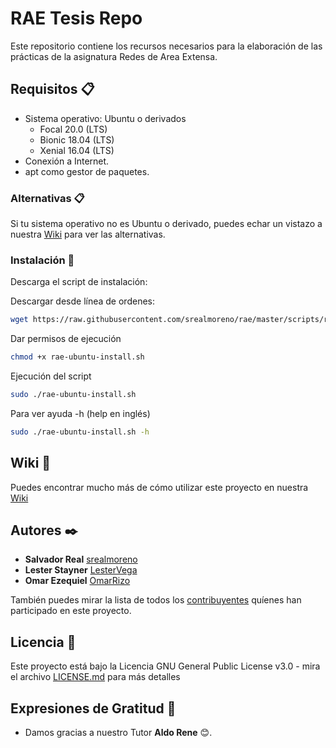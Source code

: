 # RAE Tesis Repo

Este repositorio contiene los recursos necesarios para la elaboración de
las prácticas de la asignatura Redes de Area Extensa.

## Requisitos 📋

- Sistema operativo: Ubuntu o derivados
  - Focal 20.0 (LTS)
  - Bionic 18.04 (LTS)
  - Xenial 16.04 (LTS)
- Conexión a Internet.
- apt como gestor de paquetes.

### Alternativas 📋

Si tu sistema operativo no es Ubuntu o derivado, puedes echar un vistazo a nuestra [Wiki](https://github.com/srealmoreno/rae-tesis/wiki/alternativas-instalacion) para ver las alternativas.

### Instalación 🔧

Descarga el script de instalación:

Descargar desde línea de ordenes:

```bash
wget https://raw.githubusercontent.com/srealmoreno/rae/master/scripts/rae-ubuntu-install.sh
```

Dar permisos de ejecución

```bash
chmod +x rae-ubuntu-install.sh
```

Ejecución del script

```bash
sudo ./rae-ubuntu-install.sh
```

Para ver ayuda -h (help en inglés)

```bash
sudo ./rae-ubuntu-install.sh -h
```

## Wiki 📖

Puedes encontrar mucho más de cómo utilizar este proyecto en nuestra [Wiki](https://github.com/srealmoreno/rae-tesis/wiki)

## Autores ✒️

- **Salvador Real** [srealmoreno](https://github.com/srealmoreno)
- **Lester Stayner** [LesterVega](https://github.com/LesterVega)
- **Omar Ezequiel** [OmarRizo](https://github.com/OmarRizo)

También puedes mirar la lista de todos los [contribuyentes](https://github.com/srealmoreno/rae-tesis/contributors) quíenes han participado en este proyecto.

## Licencia 📄

Este proyecto está bajo la Licencia GNU General Public License v3.0 - mira el archivo [LICENSE.md](LICENSE.md) para más detalles

## Expresiones de Gratitud 🎁

- Damos gracias a nuestro Tutor **Aldo Rene** 😊.
